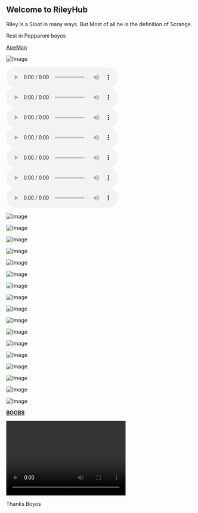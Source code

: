 ## Welcome to RileyHub

Riley is a Sloot in many ways. But Most of all he is the definition of Scrange.

Rest in Pepparoni boyos

[ApeMan](https://o8ocorbino8o.github.io/)

![Image](spong1.jpg)

<audio src="Creep Catchers (Prod By Sonik) - K-Blitz.mp3" controls preload></audio>
<audio src="Happy Swingin (Radio Edit) - Shemian.mp3" controls preload></audio>
<audio src="Gangsta's Paradise (Ricky West Trap Remix) - Coolio.mp3" controls preload></audio>
<audio src="Hypnotize - Biggie Smalls.mp3" controls preload></audio>
<audio src="Life Could Be A Dream (Chill Trap Remix).mp3" controls preload></audio>
<audio src="Pure Imagination (Trap Remix) - Willy Wonka.mp3" controls preload></audio>
<audio src="Imperial March (Goblins from Mars Trap Remix) - Star Wars.mp3
" controls preload></audio>

![Image](Domestic.PNG)

![Image](crazy-eyes.jpg)

![Image](dont-do-it_1.jpg)

![Image](images1.jfif)

![Image](IMG_1529.JPG)

![Image](Mr.-Bean-Funny-Baby-Face-Picture.jpg)

![Image](IMG_0571.PNG)

![Image](IMG_0595.PNG)

![Image](IMG_0604.JPG)

![Image](IMG_0603.PNG)

![Image](IMG_0616.JPG)

![Image](IMG_0623.JPG)

![Image](IMG_0804.JPG)

![Image](IMG_0803.JPG)

![Image](IMG_0806.PNG)

![Image](IMG_0892.JPG)

![Image](IMG_0918.JPG)

[**BOOBS**](https://forum.roblox.com/Forum/ShowPost.aspx?PostID=94958740)



<video src="IMG_1798.mp4" width="320" height="200" controls preload></video





Thanks Boyos

